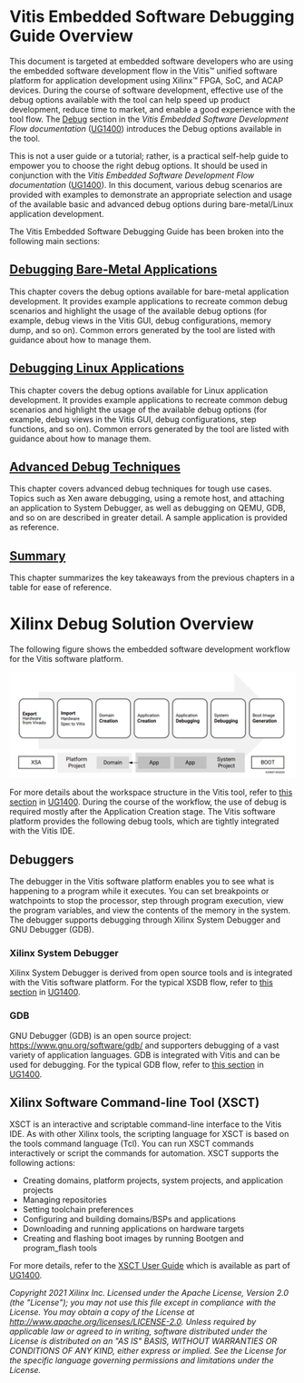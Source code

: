 ﻿# Vitis Embedded Software Debugging Guide Overview 

This document is targeted at embedded software developers who are using the embedded software development flow in the Vitis™ unified software platform for application development using Xilinx™ FPGA, SoC, and ACAP devices. During the course of software development, effective use of the debug options available with the tool can help speed up product development, reduce time to market, and enable a good experience with the tool flow. The [Debug](https://docs.xilinx.com/r/2020.2-English/ug1400-vitis-embedded/Debug-Application-Project) section in the _Vitis Embedded Software Development Flow documentation_ ([UG1400](https://docs.xilinx.com/access/sources/dita/map?Doc_Version=2020.2%20English&url=ug1400-vitis-embedded)) introduces the Debug options available in the tool.

This is not a user guide or a tutorial; rather, is a practical self-help guide to empower you to choose the right debug options. It should be used in conjunction with the _Vitis Embedded Software Development Flow documentation_ ([UG1400](https://docs.xilinx.com/access/sources/dita/map?Doc_Version=2020.2%20English&url=ug1400-vitis-embedded)). In this document, various debug scenarios are provided with examples to demonstrate an appropriate selection and usage of the available basic and advanced debug options during bare-metal/Linux application development. 

The Vitis Embedded Software Debugging Guide has been broken into the following main sections:

## [Debugging Bare-Metal Applications](/docs/Vitis-Embedded-Software-Debugging/docs/2-debugging-bare-metal-applications/README)

This chapter covers the debug options available for bare-metal application development. It provides example applications to recreate common debug scenarios and highlight the usage of the available debug options (for example, debug views in the Vitis GUI, debug configurations, memory dump, and so on). Common errors generated by the tool are listed with guidance about how to manage them.

## [Debugging Linux Applications](/docs/Vitis-Embedded-Software-Debugging/docs/3-debugging-linux-applications/README)

This chapter covers the debug options available for Linux application development. It provides example applications to recreate common debug scenarios and highlight the usage of the available debug options (for example, debug views in the Vitis GUI, debug configurations, step functions, and so on). Common errors generated by the tool are listed with guidance about how to manage them.

## [Advanced Debug Techniques](/docs/Vitis-Embedded-Software-Debugging/docs/4-advanced-debug-techniques/README)

This chapter covers advanced debug techniques for tough use cases. Topics such as Xen aware debugging, using a remote host, and attaching an application to System Debugger, as well as debugging on QEMU, GDB, and so on are described in greater detail. A sample application is provided as reference.

## [Summary](/docs/Vitis-Embedded-Software-Debugging/docs/5-summary/README)

This chapter summarizes the key takeaways from the previous chapters in a table for ease of reference.

# Xilinx Debug Solution Overview

The following figure shows the embedded software development workflow for the Vitis software platform. 

![Vitis Workflow Diagram](./images/vitis_workspace.png)

For more details about the workspace structure in the Vitis tool, refer to [this section](https://docs.xilinx.com/access/sources/dita/topic?Doc_Version=2020.2%20English&url=ug1400-vitis-embedded&resourceid=voe1588842154054.html) in [UG1400](https://docs.xilinx.com/access/sources/dita/map?Doc_Version=2020.2%20English&url=ug1400-vitis-embedded). During the course of the workflow, the use of debug is required mostly after the Application Creation stage. The Vitis software platform provides the following debug tools, which are tightly integrated with the Vitis IDE.

## Debuggers

The debugger in the Vitis software platform enables you to see what is happening to a program while it executes. You can set breakpoints or watchpoints to stop the processor, step through program execution, view the program variables, and view the contents of the memory in the system. The debugger supports debugging through Xilinx System Debugger and GNU Debugger (GDB). 

### Xilinx System Debugger 

Xilinx System Debugger is derived from open source tools and is integrated with the Vitis software platform. For the typical XSDB flow, refer to [this section](https://docs.xilinx.com/access/sources/dita/topic?Doc_Version=2020.2%20English&url=ug1400-vitis-embedded&resourceid=hgr1567764336349.html) in [UG1400](https://docs.xilinx.com/access/sources/dita/map?Doc_Version=2020.2%20English&url=ug1400-vitis-embedded).

### GDB

GNU Debugger (GDB) is an open source project: https://www.gnu.org/software/gdb/ and supporters debugging of a vast variety of application languages. GDB is integrated with Vitis and can be used for debugging. For the typical GDB flow, refer to [this section](https://docs.xilinx.com/access/sources/dita/topic?Doc_Version=2020.2%20English&url=ug1400-vitis-embedded&resourceid=agz1603798411139.html) in [UG1400](https://docs.xilinx.com/access/sources/dita/map?Doc_Version=2020.2%20English&url=ug1400-vitis-embedded).

## Xilinx Software Command-line Tool (XSCT)

XSCT is an interactive and scriptable command-line interface to the Vitis IDE. As with other Xilinx tools, the scripting language for XSCT is based on the tools command language (Tcl). You can run XSCT commands interactively or script the commands for automation. XSCT supports the following actions:

- Creating domains, platform projects, system projects, and application projects
- Managing repositories
- Setting toolchain preferences
- Configuring and building domains/BSPs and applications
- Downloading and running applications on hardware targets
- Creating and flashing boot images by running Bootgen and program_flash tools

For more details, refer to the [XSCT User Guide](
https://docs.xilinx.com/access/sources/dita/topic?Doc_Version=2020.2%20English&url=ug1400-vitis-embedded&resourceid=jed1590410655455.html) which is available as part of [UG1400](https://docs.xilinx.com/access/sources/dita/map?Doc_Version=2020.2%20English&url=ug1400-vitis-embedded).

_Copyright 2021 Xilinx Inc. Licensed under the Apache License, Version 2.0 (the "License"); you may not use this file except in compliance with the License. You may obtain a copy of the License at http://www.apache.org/licenses/LICENSE-2.0. Unless required by applicable law or agreed to in writing, software distributed under the License is distributed on an "AS IS" BASIS, WITHOUT WARRANTIES OR CONDITIONS OF ANY KIND, either express or implied. See the License for the specific language governing permissions and limitations under the License._
